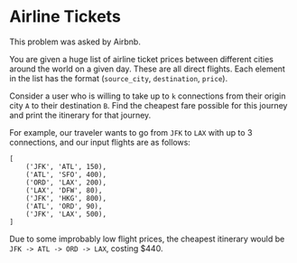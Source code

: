# Airline Tickets

This problem was asked by Airbnb.

You are given a huge list of airline ticket prices between different cities around the world on a given day. These are all direct flights. Each element in the list has the format (`source_city`, `destination`, `price`).

Consider a user who is willing to take up to `k` connections from their origin city `A` to their destination `B`. Find the cheapest fare possible for this journey and print the itinerary for that journey.

For example, our traveler wants to go from `JFK` to `LAX` with up to 3 connections, and our input flights are as follows:
```
[
    ('JFK', 'ATL', 150),
    ('ATL', 'SFO', 400),
    ('ORD', 'LAX', 200),
    ('LAX', 'DFW', 80),
    ('JFK', 'HKG', 800),
    ('ATL', 'ORD', 90),
    ('JFK', 'LAX', 500),
]
```
Due to some improbably low flight prices, the cheapest itinerary would be `JFK -> ATL -> ORD -> LAX`, costing $440.
